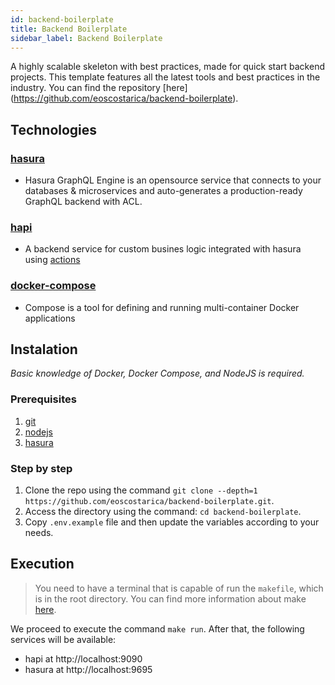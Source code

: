```yaml
---
id: backend-boilerplate
title: Backend Boilerplate
sidebar_label: Backend Boilerplate
---
```


A highly scalable skeleton with best practices, made for quick start backend projects. 
This template features all the latest tools and best practices in the industry. You can find the repository [here] (https://github.com/eoscostarica/backend-boilerplate).

## Technologies
### **[hasura](https://hasura.io)**
- Hasura GraphQL Engine is an opensource service that connects to your databases & microservices and auto-generates a production-ready GraphQL backend with ACL.

### **[hapi](https://hapi.dev/)**
- A backend service for custom busines logic integrated with hasura using [actions](https://hasura.io/docs/1.0/graphql/manual/actions/index.html#actions)

### **[docker-compose](https://docs.docker.com/compose/)**
- Compose is a tool for defining and running multi-container Docker applications

## Instalation
*Basic knowledge of Docker, Docker Compose, and NodeJS is required.*

### Prerequisites
1. [git](https://git-scm.com/)
1. [nodejs](https://nodejs.org)
1. [hasura](https://hasura.io/docs/1.0/graphql/core/hasura-cli/install-hasura-cli.html#install-a-binary-globally)

### Step by step
1. Clone the repo using the command `git clone --depth=1 https://github.com/eoscostarica/backend-boilerplate.git`.
1. Access the directory using the command: `cd backend-boilerplate`.
1. Copy `.env.example` file and then update the variables according to your needs.

## Execution
> You need to have a terminal that is capable of run the `makefile`, which is in the root directory. You can find more information about make [here](https://www.gnu.org/software/make/manual/make.html).

We proceed to execute the command `make run`. After that, the following services will be available:
- hapi at http://localhost:9090
- hasura at http://localhost:9695
